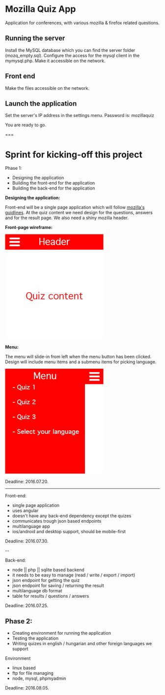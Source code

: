 Mozilla Quiz App
===
Application for conferences, with various mozilla & firefox related questions.

Running the server
---
Install the MySQL database which you can find the server folder (mozq_empty.sql).
Configure the access for the mysql client in the mymysql.php.
Make it accessible on the network.

Front end
---
Make the files accessible on the network.

Launch the application
---
Set the server's IP address in the settings menu.
Password is: mozillaquiz

You are ready to go.


===


# Sprint for kicking-off this project

Phase 1:

* Designing the application
* Building the front-end for the application
* Building the back-end for the application

__Designing the application:__

Front-end will be a single page application which will follow
[mozilla's guidlines](https://www.mozilla.org/en-US/styleguide/).
At the quiz content we need design for the questions, answers and for the result page. We also need a shiny mozilla header.

__Front-page wireframe:__

![](https://raw.githubusercontent.com/gabrielmicko/mozillaq/master/docs/front_page.png)

__Menu:__

The menu will slide-in from left when the menu button has been clicked.
Design will include menu items and a submenu items for picking language.

![](https://raw.githubusercontent.com/gabrielmicko/mozillaq/master/docs/front_page_menu.png)

Deadline: 2016.07.20.

---
Front-end:
* single page application
* uses angular
* doesn't have any back-end dependency except the quizes
* communicates trough json based endpoints
* multilanguage app
* ios/android and desktop support, should be mobile-first

Deadline: 2016.07.30.

--

Back-end:
* node || php || sqlite based backend
* it needs to be easy to manage (read / write / export / import)
* json endpoint for getting the quiz
* json endpoint for saving / returning the result
* multilanguage db format
* table for results / questions / answers

Deadline: 2016.07.25.



Phase 2:
---

* Creating environment for running the application
* Testing the application
* Writing quizes in english / hungarian and other foreign languages we support

Environment

* linux based
* ftp for file managing
* node, mysql, phpmyadmin

Deadline: 2016.08.05.
